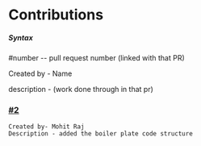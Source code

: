 # Contributions

##### Syntax 
#number  -- pull request number (linked with that PR)

Created by  - Name

description - (work done through in that pr)



### [#2](https://github.com/Sonakshi1901/moviemix/pull/2)
    Created by- Mohit Raj
    Description - added the boiler plate code structure
